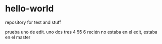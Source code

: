 # hello-world
repository for test and stuff

prueba uno de edit.
uno dos tres 4 55 6
recién no estaba en el edit, estaba en el master
